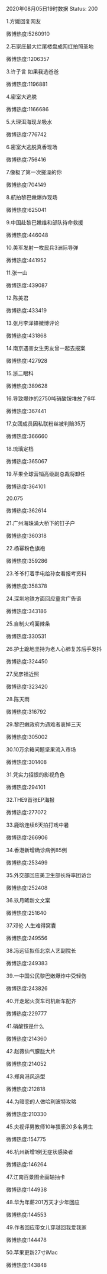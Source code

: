 2020年08月05日19时数据
Status: 200

1.方媛回复网友

微博热度:5260910

2.石家庄最大烂尾楼盘成网红拍照圣地

微博热度:1206357

3.许子言 如果我选爸爸

微博热度:1196881

4.密室大逃脱

微博热度:1166686

5.大理洱海现龙吸水

微博热度:776742

6.密室大逃脱真香现场

微博热度:756416

7.像极了第一次搓澡的你

微博热度:704149

8.航拍黎巴嫩爆炸现场

微博热度:625041

9.中国赴黎巴嫩维和部队待命救援

微博热度:446048

10.美军发射一枚民兵3洲际导弹

微博热度:441952

11.张一山

微博热度:439087

12.陈美君

微博热度:433419

13.张月李泽锋微博评论

微博热度:431868

14.南京遇害女生男友曾一起去报案

微博热度:427928

15.浙二眼科

微博热度:389628

16.导致爆炸的2750吨硝酸铵堆放了6年

微博热度:367441

17.女团成员因私联粉丝被判赔35万

微博热度:366660

18.琉璃定档

微博热度:365067

19.苹果全球营销高级副总裁将卸任

微博热度:364101

20.075

微博热度:362614

21.广州海珠涌大桥下的钉子户

微博热度:360318

22.杨幂粉色旗袍

微博热度:359286

23.爷爷打着手电给孙女看报考资料

微博热度:358378

24.深圳地铁方面回应童言广告语

微博热度:343186

25.自制火鸡面辣条

微博热度:330531

26.护士跪地坚持为老人心肺复苏后手发抖

微博热度:324450

27.吴彦祖近照

微博热度:323420

28.陈天雨

微博热度:316792

29.黎巴嫩政府为遇难者哀悼三天

微博热度:305002

30.10万余箱问题坚果流入市场

微博热度:301408

31.凭实力招恨的影视角色

微博热度:294101

32.THE9首张EP海报

微博热度:277072

33.鹿晗连续6天拍打戏中暑

微博热度:266906

34.香港新增确诊病例85例

微博热度:253499

35.外交部回应美卫生部长将率团访台

微博热度:252408

36.玖月晞新文文案

微博热度:251640

37.邓伦 人生难得窝囊

微博热度:249556

38.冯远征拟任北京人艺副院长

微博热度:249383

39.一中国公民黎巴嫩爆炸中受轻伤

微博热度:243826

40.开走起火货车司机新车配齐

微博热度:229777

41.硝酸铵是什么

微博热度:214360

42.赵薇仙气朦胧大片

微博热度:214052

43.郑爽港风造型

微博热度:212818

44.为暗恋的人做哈利波特攻略

微博热度:210330

45.央视评男教师10年猥亵20多名男生

微博热度:154775

46.杭州新增1例无症状感染者

微博热度:146264

47.江南百景图金画轴抽卡

微博热度:144938

48.华为年薪201万天才少年回应

微博热度:144553

49.作者回应带女儿穿越回我爱我家

微博热度:144478

50.苹果更新27寸iMac

微博热度:143848

